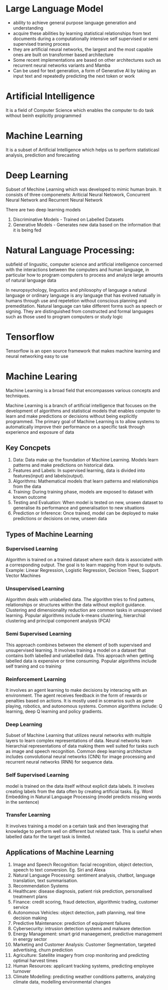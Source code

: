 # Large Language Model
- ability to achieve general purpose language generation and understanding
- acquire these abilities by learning statistical relationships from text documents during a computationally intensive self supervised or semi supervised traning process
- they are artificial neural networks, the largest and the most capable ones are built on transformer based architecture
- Some recent implementations are based on other architectures such as recurrent neural networks variants and Mamba
- Can be used for text generation, a form of Generative AI by taking an input text and repeatedly predicting the next token or work
  
# Artificial Intelligence
It is a field of Computer Science which enables the computer to do task without beinh explicitly programmed

# Machine Learning
It is a subset of Artificial Intelligence which helps us to perform statisticasl analysis, prediction and forecasting

# Deep Learning
Subset of Mechine Learning which was developed to mimic human brain. It consists of three componenets: Ariticial Neural Netowork, Concurrent Neural Network and Recurrent Neural Network

There are two deep learning models
1. Discriminative Models  - Trained on Labelled Datasets
2. Generative Models - Generates new data based on the information that it is being fed

# Natural Language Processing: 
subfield of lingusitic, computer science and artificial intelligence concerned with the interactions between the computers and human language, in particular how to program computers to process and analyze large amounts of natural language data

In neuropsychology,  lingustics and philosophy of language a natural language or ordinary language is any language that has evolved natually in humans through use and repetetion without conscious planning and premeditation. Natural language can take different forms such as speech or signing. They are distinguished from constructed and formal languages such as those used to program computers or study logic

# Tensorflow 
Tensorflow is an open source framework that makes machine learning and neural networking easy to use

# Machine Learing
Machine Learning is a broad field that encompasses various concepts and techniques.

Machine Learning is a branch of artificial intelligence that focuses on the development of algorithms and statistical models that enables computer to learn and make predictions or decisions without being explicitly programmed. The primary goal of Machine Learning is to allow systems to automatically improve their performance on a specific task through experience and exposure of data 

## Key Concpets
1.  Data: Data make up the foundation of Machine Learning. Models learn patterns and make predictions on historical data.
2.  Features and Labels: In supervised learning, data is divided into features(input) and labels(output).
3.  Algorithms: Mathematical models that learn patterns and relationships from the data
4.  Training: During training phase, models are exposed to dataset with known outcome
5.  Testing and Evaluation: When model is tested on new, unseen dataset to generalise its performance and generalisation to new situations
6.  Prediction or Inference: Once trained, model can be deployed to make predictions or decisions on new, unseen data

## Types of Machine Learning
### Supervised Learning
Algorithm is trained on a trained dataset where each data is associated with a corresponding output. The goal is to learn mapping from input to outputs. Example: Linear Regression, Logistic Regression, Decision Trees, Support Vector Machines
### Unsupervised Learning
Algorithm deals with unlabelled data. The algorithm tries to find pattens, relationships or structures within the data without explicit guidance. Clustering and dimensionality reduction are common tasks in unsupervised learning. Popular algorithms include k-means clustering, hierarchial clustering and principal component analysis (PCA)
### Semi Supervised Learning
This approach combines between the element of both supervised and unsupervised learning. It involves training a model on a dataset that contains both labelled and unlabelled data. This approach when getting labelled data is expensive or time consuming. Popular algorithms include self traning and co training
### Reinforcement Learning
It involves an agent learning to make decisions by interacing with an environment. The agent receives feedback in the form of rewards or penalties based on actions. It is mostly used in scenarios such as game playing, robotics, and autonomous systems. Common algorithms include: Q learning, deep Q learning and policy gradients.
### Deep Learning
Subset of Machine Learning that utilizes neural networks with multiple layers to learn complex representations of data. Neural networks learn hierarchial representations of data making them well suited for tasks such as image and speech recognition. Common deep learning architecture includes convolutional neural networks (CNN) for image processing and recurrent neural networks (RNN) for sequence data.
### Self Supervised Learning
model is trained on the data itself without explicit data labels. It involves creating labels from the data often by creating artificial tasks. Eg. Word Embedding in Natural Language Processing (model predicts missing words in the sentence)
### Transfer Learning
It involves training a model on a certain task and then leveraging that knowledge to perform well on different but related task. This is useful when labelled data for the target task is limited.

## Applications of Machine Learning
1. Image and Speech Recognition: facial recognition, object detection, speech to text conversion. Eg. Siri and Alexa
2. Natural Language Processing: sentiment analysis, chatbot, language translation, text summarisation. 
3. Recommendation Systems
4. Healthcare: disease diagnosis, patient risk prediction, personalised treatmenrt plans
5. Finance: credit scoring, fraud detection, algorithmic trading, customer service
6. Autonomous Vehicles: object detection, path planning, real time decision making
7. Predictive Maintenance: prediction of equipment failures
8. Cybersecurity: intrusion detection systems and malware detection
9. Energy Management: smart grid manaegement, predictive management in energy sector
10. Marketing and Customer Analysis: Customer Segmentation, targeted advertising, churn prediction
11. Agriculture: Satellite imagery from crop monitoring and predicting optimal harvest times
12. Human Resources: applicant tracking systems, predicting employee turnover
13. Climate Modelling: predicting weather conditions patterns, analyzing climate data, modelling environmental changes
